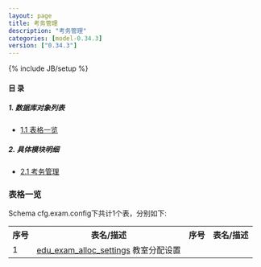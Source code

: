 ```yaml
---
layout: page
title: 考务管理 
description: "考务管理"
categories: [model-0.34.3]
version: ["0.34.3"]
---
```

{% include JB/setup %}

#### 目 录

##### 1. 数据库对象列表
  * [1.1 表格一览](index.html#表格一览)

##### 2. 具体模块明细
* [2.1 考务管理](/model/cfg/exam.config/all.html)

### 表格一览
Schema cfg.exam.config下共计1个表，分别如下:

<table class="table table-bordered table-striped table-condensed">
  <tr>
    <th class="info_header text-center">序号</th>
    <th class="info_header">表名/描述</th>
    <th class="info_header text-center">序号</th>
    <th class="info_header">表名/描述</th>
  </tr>
  <tr>
    <td>1</td>
    <td><a href="/model/cfg/exam.config/all.html#表格-edu_exam_alloc_settings-教室分配设置">edu_exam_alloc_settings</a> 教室分配设置</td>
    <td></td>
    <td></td>
  </tr>
</table>

